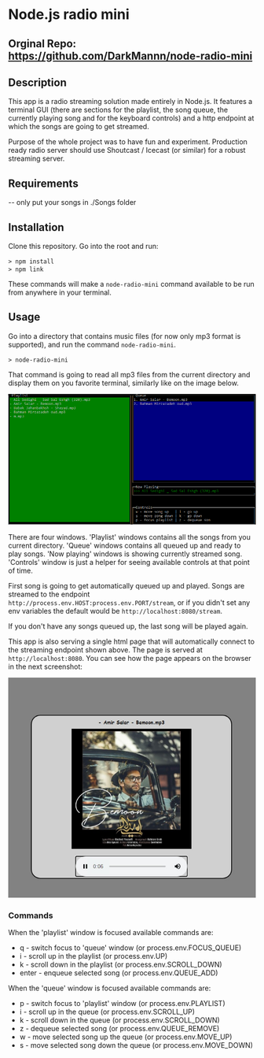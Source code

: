 # Node.js radio mini

## Orginal Repo: https://github.com/DarkMannn/node-radio-mini

## Description
This app is a radio streaming solution made entirely in Node.js. It features a terminal GUI (there are sections for the playlist, the song queue, the currently playing song and for the keyboard controls) and a http endpoint at which the songs are going to get streamed.

Purpose of the whole project was to have fun and experiment. Production ready radio server should use Shoutcast / Icecast (or similar) for a robust streaming server.

## Requirements
-- only put your songs in ./Songs folder

## Installation
Clone this repository. Go into the root and run:
```
> npm install
> npm link
```
These commands will make a `node-radio-mini` command available to be run from anywhere in your terminal.

## Usage
Go into a directory that contains music files (for now only mp3 format is supported), and run the command `node-radio-mini`.
```
> node-radio-mini
```
That command is going to read all mp3 files from the current directory and display them on you favorite terminal, similarly like on the image below.

![screenshot](/screenshot.png)

There are four windows. 'Playlist' windows contains all the songs from you current directory. 'Queue' windows contains all queued up and ready to play songs. 'Now playing' windows is showing currently streamed song. 'Controls' window is just a helper for seeing available controls at that point of time.

First song is going to get automatically queued up and played. Songs are streamed to the endpoint `http://process.env.HOST:process.env.PORT/stream`, or if you didn't set any env variables the default would be `http://localhost:8080/stream`.

If you don't have any songs queued up, the last song will be played again.

This app is also serving a single html page that will automatically connect to the streaming endpoint shown above. The page is served at `http://localhost:8080`. You can see how the page appears on the browser in the next screenshot:

![screenshot](/screenshot2.jpg)

### Commands

When the 'playlist' window is focused available commands are:
- q - switch focus to 'queue' window (or process.env.FOCUS_QUEUE)
- i - scroll up in the playlist (or process.env.UP)
- k - scroll down in the playlist (or process.env.SCROLL_DOWN)
- enter - enqueue selected song (or process.env.QUEUE_ADD)

When the 'queue' window is focused available commands are:
- p - switch focus to 'playlist' window (or process.env.PLAYLIST)
- i - scroll up in the queue (or process.env.SCROLL_UP)
- k - scroll down in the queue (or process.env.SCROLL_DOWN)
- z - dequeue selected song (or process.env.QUEUE_REMOVE)
- w - move selected song up the queue (or process.env.MOVE_UP)
- s - move selected song down the queue (or process.env.MOVE_DOWN)
